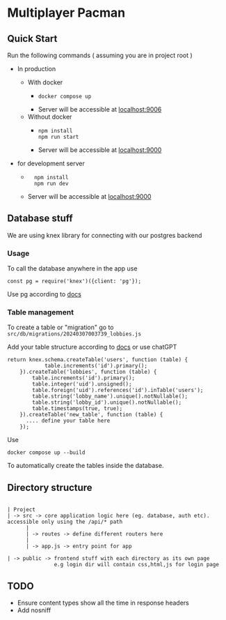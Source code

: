# Multiplayer Pacman

## Quick Start

Run the following commands ( assuming you are in project root )

* In production
  * With docker
    * ```
      docker compose up
      ```
    * Server will be accessible at [localhost:9006](http://localhost:9006)
  * Without docker
    * ```
      npm install
      npm run start
      ```
    * Server will be accessible at [localhost:9000](http://localhost:9000)

* for development server
  * ```
      npm install
      npm run dev
      ```
  * Server will be accessible at [localhost:9000](http://localhost:9000)

## Database stuff

We are using knex library for connecting with our postgres backend

### Usage 

To call the database anywhere in the app use

```
const pg = require('knex')({client: 'pg'});
```

Use pg according to [docs](https://knexjs.org/guide/query-builder.html)

### Table management

To create a table or "migration" go to ```src/db/migrations/20240307003739_lobbies.js```

Add your table structure according to [docs](https://knexjs.org/guide/migrations.html#transactions-in-migrations) or use chatGPT

```
return knex.schema.createTable('users', function (table) {
            table.increments('id').primary();
    }).createTable('lobbies', function (table) {
        table.increments('id').primary();
        table.integer('uid').unsigned();
        table.foreign('uid').references('id').inTable('users');
        table.string('lobby_name').unique().notNullable();
        table.string('lobby_id').unique().notNullable();
        table.timestamps(true, true);
    }).createTable('new_table', function (table) {
      .... define your table here
    });
```

Use 

```
docker compose up --build
```

To automatically create the tables inside the database.

## Directory structure

```

| Project
| -> src -> core application logic here (eg. database, auth etc). accessible only using the /api/* path
      |
      | -> routes -> define different routers here
      |
      | -> app.js -> entry point for app

| -> public -> frontend stuff with each directory as its own page
               e.g login dir will contain css,html,js for login page 
```

## TODO

- Ensure content types show all the time in response headers
- Add nosniff